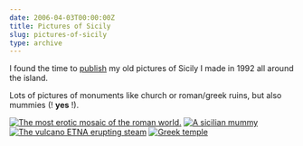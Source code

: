 ```yaml
---
date: 2006-04-03T00:00:00Z
title: Pictures of Sicily
slug: pictures-of-sicily
type: archive
---
```


I found the time to [publish](http://www.flickr.com/photos/57244393@N00/sets/72057594096218657/) my old pictures of Sicily I made in 1992 all around the island.

Lots of pictures of monuments like church or roman/greek ruins, but also mummies (! **yes** !).

[![The most erotic mosaic of the roman world.](http://static.flickr.com/39/122354508_6c998f2b01_s.jpg)](http://static.flickr.com/39/122354508_6c998f2b01.jpg)
[![A sicilian mummy](http://static.flickr.com/34/122292465_3122af00f7_s.jpg)](http://static.flickr.com/34/122292465_3122af00f7.jpg)
[![The vulcano ETNA erupting steam](http://static.flickr.com/42/121537683_cf001f6fb1_s.jpg)](http://static.flickr.com/42/121537683_cf001f6fb1.jpg)
[![Greek temple](http://static.flickr.com/37/122307725_76f1939463_s.jpg)](http://static.flickr.com/37/122307725_76f1939463.jpg)
